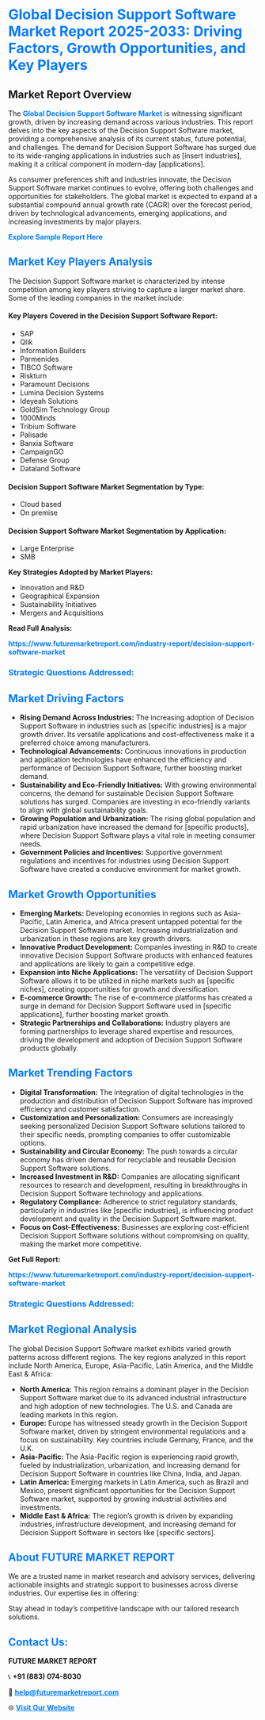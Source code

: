 <h1 style="color: #007BFF;">Global Decision Support Software Market Report 2025-2033: Driving Factors, Growth Opportunities, and Key Players</h1>

<section id="overview">
<h2>Market Report Overview</h2>
<p>The <a href="https://www.futuremarketreport.com/industry-report/decision-support-software-market" style="color: #007BFF; text-decoration: none;"><strong>Global Decision Support Software Market</strong></a> is witnessing significant growth, driven by increasing demand across various industries. This report delves into the key aspects of the Decision Support Software market, providing a comprehensive analysis of its current status, future potential, and challenges. The demand for Decision Support Software has surged due to its wide-ranging applications in industries such as [insert industries], making it a critical component in modern-day [applications].</p>
<p>As consumer preferences shift and industries innovate, the Decision Support Software market continues to evolve, offering both challenges and opportunities for stakeholders. The global market is expected to expand at a substantial compound annual growth rate (CAGR) over the forecast period, driven by technological advancements, emerging applications, and increasing investments by major players.</p>
</section>

<section id="overview">
<p><a href="https://www.futuremarketreport.com/request-sample/reportId=56371" style="color: #007BFF; text-decoration: none;"><strong>Explore Sample Report Here</strong></a></p>
</section>

<section id="key-players">
<h2 style="color: #007BFF;">Market Key Players Analysis</h2>
<p>The Decision Support Software market is characterized by intense competition among key players striving to capture a larger market share. Some of the leading companies in the market include:</p>
<h4>Key Players Covered in the Decision Support Software Report:</h4>
<ul><li>SAP</li><li>Qlik</li><li>Information Builders</li><li>Parmenides</li><li>TIBCO Software</li><li>Riskturn</li><li>Paramount Decisions</li><li>Lumina Decision Systems</li><li>Ideyeah Solutions</li><li>GoldSim Technology Group</li><li>1000Minds</li><li>Tribium Software</li><li>Palisade</li><li>Banxia Software</li><li>CampaignGO</li><li>Defense Group</li><li>Dataland Software</li></ul>
<h4>Decision Support Software Market Segmentation by Type:</h4>
<ul><li>Cloud based</li><li>On premise</li></ul>

<h4>Decision Support Software Market Segmentation by Application:</h4>
<ul><li>Large Enterprise</li><li>SMB</li></ul>
<p><strong>Key Strategies Adopted by Market Players:</strong></p>
<ul>
<li>Innovation and R&D</li>
<li>Geographical Expansion</li>
<li>Sustainability Initiatives</li>
<li>Mergers and Acquisitions</li>
</ul>
</section>

<section>
<p><strong>Read Full Analysis: </strong></p><a href="https://www.futuremarketreport.com/industry-report/decision-support-software-market" style="color: #007BFF; text-decoration: none;"><strong>https://www.futuremarketreport.com/industry-report/decision-support-software-market</strong></a>
<h3 style="color: #007BFF;">Strategic Questions Addressed:</h3>
</section>

<section id="driving-factors">
<h2 style="color: #007BFF;">Market Driving Factors</h2>
<ul>
<li><strong>Rising Demand Across Industries:</strong> The increasing adoption of Decision Support Software in industries such as [specific industries] is a major growth driver. Its versatile applications and cost-effectiveness make it a preferred choice among manufacturers.</li>
<li><strong>Technological Advancements:</strong> Continuous innovations in production and application technologies have enhanced the efficiency and performance of Decision Support Software, further boosting market demand.</li>
<li><strong>Sustainability and Eco-Friendly Initiatives:</strong> With growing environmental concerns, the demand for sustainable Decision Support Software solutions has surged. Companies are investing in eco-friendly variants to align with global sustainability goals.</li>
<li><strong>Growing Population and Urbanization:</strong> The rising global population and rapid urbanization have increased the demand for [specific products], where Decision Support Software plays a vital role in meeting consumer needs.</li>
<li><strong>Government Policies and Incentives:</strong> Supportive government regulations and incentives for industries using Decision Support Software have created a conducive environment for market growth.</li>
</ul>
</section>

<section id="growth-opportunities">
<h2 style="color: #007BFF;">Market Growth Opportunities</h2>
<ul>
<li><strong>Emerging Markets:</strong> Developing economies in regions such as Asia-Pacific, Latin America, and Africa present untapped potential for the Decision Support Software market. Increasing industrialization and urbanization in these regions are key growth drivers.</li>
<li><strong>Innovative Product Development:</strong> Companies investing in R&D to create innovative Decision Support Software products with enhanced features and applications are likely to gain a competitive edge.</li>
<li><strong>Expansion into Niche Applications:</strong> The versatility of Decision Support Software allows it to be utilized in niche markets such as [specific niches], creating opportunities for growth and diversification.</li>
<li><strong>E-commerce Growth:</strong> The rise of e-commerce platforms has created a surge in demand for Decision Support Software used in [specific applications], further boosting market growth.</li>
<li><strong>Strategic Partnerships and Collaborations:</strong> Industry players are forming partnerships to leverage shared expertise and resources, driving the development and adoption of Decision Support Software products globally.</li>
</ul>
</section>

<section id="trending-factors">
<h2 style="color: #007BFF;">Market Trending Factors</h2>
<ul>
<li><strong>Digital Transformation:</strong> The integration of digital technologies in the production and distribution of Decision Support Software has improved efficiency and customer satisfaction.</li>
<li><strong>Customization and Personalization:</strong> Consumers are increasingly seeking personalized Decision Support Software solutions tailored to their specific needs, prompting companies to offer customizable options.</li>
<li><strong>Sustainability and Circular Economy:</strong> The push towards a circular economy has driven demand for recyclable and reusable Decision Support Software solutions.</li>
<li><strong>Increased Investment in R&D:</strong> Companies are allocating significant resources to research and development, resulting in breakthroughs in Decision Support Software technology and applications.</li>
<li><strong>Regulatory Compliance:</strong> Adherence to strict regulatory standards, particularly in industries like [specific industries], is influencing product development and quality in the Decision Support Software market.</li>
<li><strong>Focus on Cost-Effectiveness:</strong> Businesses are exploring cost-efficient Decision Support Software solutions without compromising on quality, making the market more competitive.</li>
</ul>
</section>

<section>
<p><strong>Get Full Report: </strong></p><a href="https://www.futuremarketreport.com/industry-report/decision-support-software-market" style="color: #007BFF; text-decoration: none;"><strong>https://www.futuremarketreport.com/industry-report/decision-support-software-market</strong></a>
<h3 style="color: #007BFF;">Strategic Questions Addressed:</h3>
</section>


<section id="regional-analysis">
<h2 style="color: #007BFF;">Market Regional Analysis</h2>
<p>The global Decision Support Software market exhibits varied growth patterns across different regions. The key regions analyzed in this report include North America, Europe, Asia-Pacific, Latin America, and the Middle East & Africa:</p>
<ul>
<li><strong>North America:</strong> This region remains a dominant player in the Decision Support Software market due to its advanced industrial infrastructure and high adoption of new technologies. The U.S. and Canada are leading markets in this region.</li>
<li><strong>Europe:</strong> Europe has witnessed steady growth in the Decision Support Software market, driven by stringent environmental regulations and a focus on sustainability. Key countries include Germany, France, and the U.K.</li>
<li><strong>Asia-Pacific:</strong> The Asia-Pacific region is experiencing rapid growth, fueled by industrialization, urbanization, and increasing demand for Decision Support Software in countries like China, India, and Japan.</li>
<li><strong>Latin America:</strong> Emerging markets in Latin America, such as Brazil and Mexico, present significant opportunities for the Decision Support Software market, supported by growing industrial activities and investments.</li>
<li><strong>Middle East & Africa:</strong> The region’s growth is driven by expanding industries, infrastructure development, and increasing demand for Decision Support Software in sectors like [specific sectors].</li>
</ul>
</section>

<footer>
<h2 style="color: #007BFF;">About FUTURE MARKET REPORT</h2>
<p>We are a trusted name in market research and advisory services, delivering actionable insights and strategic support to businesses across diverse industries. Our expertise lies in offering:</p>

<p>Stay ahead in today’s competitive landscape with our tailored research solutions.</p>

<h2 style="color: #007BFF;">Contact Us:</h2>
<p><strong>FUTURE MARKET REPORT</strong></p>
<p>📞 <strong>+91 (883) 074-8030</strong></p>
<p>📧 <strong><a href="mailto:help@futuremarketreport.com" style="color: #007BFF;">help@futuremarketreport.com</a></strong></p>
<p>🌐 <strong><a href="https://www.futuremarketreport.com/" style="color: #007BFF;">Visit Our Website</a></strong></p>
</footer>